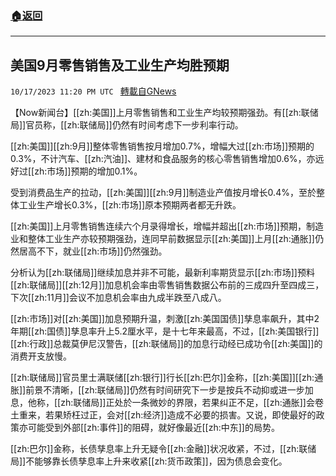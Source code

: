 ###  [:house:返回](README.md)
---


## 美国9月零售销售及工业生产均胜预期
`10/17/2023 11:20 PM UTC ` [轉載自GNews](https://gnews.org/articles/1847149)

【Now新闻台】[[zh:美国]]上月零售销售和工业生产均较预期强劲。有[[zh:联储局]]官员称，[[zh:联储局]]仍然有时间考虑下一步利率行动。

[[zh:美国]][[zh:9月]]整体零售销售按月增加0.7%，增幅大过[[zh:市场]]预期的0.3%，不计汽车、[[zh:汽油]]、建材和食品服务的核心零售销售增加0.6%，亦远好过[[zh:市场]]预期的增加0.1%。

受到消费品生产的拉动，[[zh:美国]][[zh:9月]]制造业产值按月增长0.4%，至於整体工业生产增长0.3%，[[zh:市场]]原本预期两者都无升跌。

[[zh:美国]]上月零售销售连续六个月录得增长，增幅并超出[[zh:市场]]预期，制造业和整体工业生产亦较预期强劲，连同早前数据显示[[zh:美国]]上月[[zh:通胀]]仍然居高不下，就业[[zh:市场]]仍然强劲。

分析认为[[zh:联储局]]继续加息并非不可能，最新利率期货显示[[zh:市场]]预料[[zh:联储局]][[zh:12月]]加息机会率由零售销售数据公布前的三成四升至四成三，下次[[zh:11月]]会议不加息机会率由九成半跌至八成八。

[[zh:市场]]对[[zh:美国]]加息预期升温，刺激[[zh:美国国债]]孳息率飙升，其中2年期[[zh:国债]]孳息率升上5.2厘水平，是十七年来最高，不过，[[zh:美国银行]][[zh:行政]]总裁莫伊尼汉警告，[[zh:联储局]]的加息行动经已成功令[[zh:美国]]的消费开支放慢。

[[zh:联储局]]官员里士满联储[[zh:银行]]行长[[zh:巴尔]]金称，[[zh:美国]][[zh:通胀]]前景不清晰，[[zh:联储局]]仍然有时间研究下一步是按兵不动抑或进一步加息，他称，[[zh:联储局]]正处於一条微妙的界限，若果纠正不足，[[zh:通胀]]会卷土重来，若果矫枉过正，会对[[zh:经济]]造成不必要的损害。又说，即使最好的政策亦可能受到外部[[zh:事件]]的阻碍，就好像最近[[zh:中东]]的局势。

[[zh:巴尔]]金称，长债孳息率上升无疑令[[zh:金融]]状况收紧，不过，[[zh:联储局]]不能够靠长债孳息率上升来收紧[[zh:货币政策]]，因为债息会变化。
